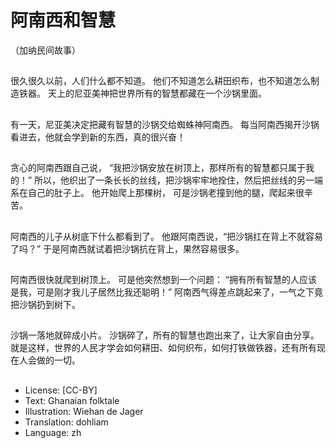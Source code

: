 # 阿南西和智慧
（加纳民间故事）

##
很久很久以前，人们什么都不知道。
他们不知道怎么耕田织布，也不知道怎么制造铁器。
天上的尼亚美神把世界所有的智慧都藏在一个沙锅里面。

##
有一天，尼亚美决定把藏有智慧的沙锅交给蜘蛛神阿南西。
每当阿南西揭开沙锅看进去，他就会学到新的东西，真的很兴奋！

##
贪心的阿南西跟自己说，
“我把沙锅安放在树顶上，那样所有的智慧都只属于我的！”
所以，他织出了一条长长的丝线，把沙锅牢牢地拴住，然后把丝线的另一端系在自己的肚子上。
他开始爬上那棵树，
可是沙锅老撞到他的腿，爬起来很辛苦。

##
阿南西的儿子从树底下什么都看到了。
他跟阿南西说，“把沙锅扛在背上不就容易了吗？”
于是阿南西就试着把沙锅抗在背上，果然容易很多。

##
阿南西很快就爬到树顶上。
可是他突然想到一个问题：
“拥有所有智慧的人应该是我，可是刚才我儿子居然比我还聪明！”
阿南西气得差点跳起来了，一气之下竟把沙锅扔到树下。

##
沙锅一落地就碎成小片。
沙锅碎了，所有的智慧也跑出来了，让大家自由分享。
就是这样，世界的人民才学会如何耕田、如何织布，如何打铁做铁器，还有所有现在人会做的一切。

##
* License: [CC-BY]
* Text: Ghanaian folktale
* Illustration: Wiehan de Jager
* Translation: dohliam
* Language: zh
